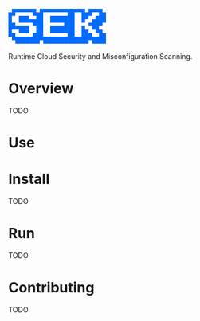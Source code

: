 ![sek](images/sek.png)

Runtime Cloud Security and Misconfiguration Scanning.


# Overview
TODO


# Use

# Install
TODO

# Run
TODO


# Contributing
TODO
